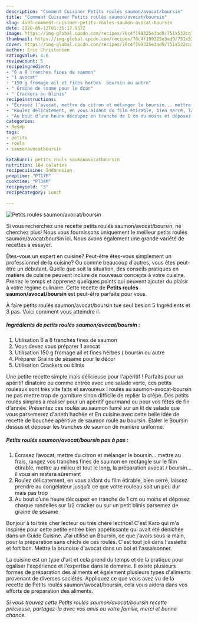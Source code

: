 ```yaml
---
description: "Comment Cuisiner Petits roulés saumon/avocat/boursin"
title: "Comment Cuisiner Petits roulés saumon/avocat/boursin"
slug: 4593-comment-cuisiner-petits-roules-saumon-avocat-boursin
date: 2020-09-12T01:35:17.957Z
image: https://img-global.cpcdn.com/recipes/76c4f199325e3ad9/751x532cq70/petits-roules-saumonavocatboursin-photo-principale-de-la-recette.jpg
thumbnail: https://img-global.cpcdn.com/recipes/76c4f199325e3ad9/751x532cq70/petits-roules-saumonavocatboursin-photo-principale-de-la-recette.jpg
cover: https://img-global.cpcdn.com/recipes/76c4f199325e3ad9/751x532cq70/petits-roules-saumonavocatboursin-photo-principale-de-la-recette.jpg
author: Eric Christensen
ratingvalue: 4.6
reviewcount: 5
recipeingredient:
- "6 a 8 tranches fines de saumon"
- "1 avocat"
- "150 g fromage ail et fines herbes  boursin ou autre"
- " Graine de ssame pour le dcor"
- " Crackers ou blinis"
recipeinstructions:
- "Écrasez l’avocat, mettre du citron et mélanger le boursin... mettre au frais, rangez vos tranches fines de saumon en rectangle sur le film étirable, mettre au milieu et tout le long, la préparation avocat / boursin... il vous en restera sûrement"
- "Roulez délicatement, en vous aidant du film étirable, bien serré, laissez prendre au congélateur jusqu’à ce que votre rouleau soit un peu dur mais pas trop"
- "Au bout d’une heure découpez en tranche de 1 cm ou moins et déposez chaque rondelles sur 1/2 cracker ou sur un petit blinis parsemez de graine de sésame"
categories:
- Resep
tags:
- petits
- rouls
- saumonavocatboursin

katakunci: petits rouls saumonavocatboursin 
nutrition: 104 calories
recipecuisine: Indonesian
preptime: "PT17M"
cooktime: "PT34M"
recipeyield: "3"
recipecategory: Lunch

---
```



![Petits roulés saumon/avocat/boursin](https://img-global.cpcdn.com/recipes/76c4f199325e3ad9/751x532cq70/petits-roules-saumonavocatboursin-photo-principale-de-la-recette.jpg)

Si vous recherchez une recette petits roulés saumon/avocat/boursin, ne cherchez plus! Nous vous fournissons uniquement le meilleur petits roulés saumon/avocat/boursin ici. Nous avons également une grande variété de recettes à essayer.

Êtes-vous un expert en cuisine? Peut-être êtes-vous simplement un professionnel de la cuisine? Ou comme beaucoup d'autres, vous êtes peut-être un débutant. Quelle que soit la situation, des conseils pratiques en matière de cuisine peuvent inclure de nouveaux concepts à votre cuisine. Prenez le temps et apprenez quelques points qui peuvent ajouter du plaisir à votre régime culinaire. Cette recette de <strong> Petits roulés saumon/avocat/boursin </strong> est peut-être parfaite pour vous.

<!--inarticleads1-->

À faire petits roulés saumon/avocat/boursin tue seul besion 5 Ingrédients et 3 pas. Voici comment vous atteindre il.

##### Ingrédients de petits roulés saumon/avocat/boursin :

1. Utilisation 6 a 8 tranches fines de saumon
1. Vous devez vous préparer 1 avocat
1. Utilisation 150 g fromage ail et fines herbes ( boursin ou autre
1. Préparer  Graine de sésame pour le décor
1. Utilisation  Crackers ou blinis


Une petite recette simple mais délicieuse pour l&#39;apéritif ! Parfaits pour un apéritif dînatoire ou comme entrée avec une salade verte, ces petits rouleaux sont très vite faits et savoureux ! roulés au saumon-avocat-boursin ne pas mettre trop de garniture sinon difficile de replier la crêpe. Des petits roulés simples à réaliser pour un apéritif gourmand ou pour vos fêtes de fin d&#39;année. Présentez ces roulés au saumon fumé sur un lit de salade que vous parsemerez d&#39;aneth hachée et En cuisine avec cette belle idée de recette de bouchée apéritive de saumon roulé au boursin. Étaler le Boursin dessus et déposer les tranches de saumon de manière uniforme. 

<!--inarticleads2-->

##### Petits roulés saumon/avocat/boursin pas à pas :

1. Écrasez l’avocat, mettre du citron et mélanger le boursin... mettre au frais, rangez vos tranches fines de saumon en rectangle sur le film étirable, mettre au milieu et tout le long, la préparation avocat / boursin... il vous en restera sûrement
1. Roulez délicatement, en vous aidant du film étirable, bien serré, laissez prendre au congélateur jusqu’à ce que votre rouleau soit un peu dur mais pas trop
1. Au bout d’une heure découpez en tranche de 1 cm ou moins et déposez chaque rondelles sur 1/2 cracker ou sur un petit blinis parsemez de graine de sésame


Bonjour à toi très cher lecteur ou très chère lectrice! C&#39;est Karo qui m&#39;a inspirée pour cette petite entrée bien appétissante qui avait été dénichée dans un Guide Cuisine. J&#39;ai utilisé un Boursin, ce que j&#39;avais sous la main, pour la préparation sans chichi de ces roulés. C&#39;est tout joli dans l&#39;assiette et fort bon. Mettre la brunoise d&#39;avocat dans un bol et l&#39;assaisonner. 

<!--inarticleads1-->

<p>
La cuisine est un type d'art et cela prend du temps et de la pratique pour égaliser l'expérience et l'expertise dans le domaine. Il existe plusieurs formes de préparation des aliments et également plusieurs types d'aliments provenant de diverses sociétés. Appliquez ce que vous avez vu de la recette de Petits roulés saumon/avocat/boursin, cela vous aidera dans vos efforts de préparation des aliments.
</p>

<p>
<i>Si vous trouvez cette Petits roulés saumon/avocat/boursin recette précieuse, partagez-la avec vos amis ou votre famille, merci et bonne chance.</i>
</p>
